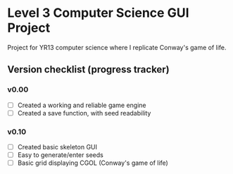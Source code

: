 # Level 3 Computer Science GUI Project
Project for YR13 computer science where I replicate Conway's game of life.

## Version checklist (progress tracker)
### v0.00
- [ ] Created a working and reliable game engine
- [ ] Created a save function, with seed readability

### v0.10
- [ ] Created basic skeleton GUI
- [ ] Easy to generate/enter seeds
- [ ] Basic grid displaying CGOL (Conway's game of life)